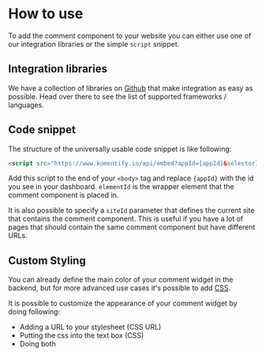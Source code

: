 # How to use

To add the comment component to your website you can either use one of our integration libraries or the simple `script` snippet.

## Integration libraries

We have a collection of libraries on [Github](https://github.com/komentify/integration-libs) that make integration as easy as possible. Head over there to see the list of supported frameworks / languages.

## Code snippet

The structure of the universally usable code snippet is like following:

```html
<script src="https://www.komentify.io/api/embed?appId={appId}&selectorId={elementId}&siteId={siteId}"></script>
```

Add this script to the end of your `<body>` tag and replace `{appId}` with the id you see in your dashboard. `elementId` is the wrapper element that the comment component is placed in.

It is also possible to specify a `siteId` parameter that defines the current site that contains the comment component. This is useful if you have a lot of pages that should contain the same comment component but have different URLs.

## Custom Styling

You can already define the main color of your comment widget in the backend, but for more advanced use cases it's possible to add [CSS](http://wtfhtmlcss.com/).

It is possible to customize the appearance of your comment widget by doing following:

* Adding a URL to your stylesheet \(CSS URL\)
* Putting the css into the text box \(CSS\)
* Doing both



